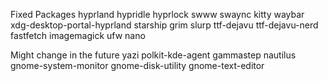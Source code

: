 Fixed Packages
hyprland hypridle hyprlock swww swaync kitty waybar xdg-desktop-portal-hyprland starship grim slurp ttf-dejavu ttf-dejavu-nerd fastfetch imagemagick ufw nano

Might change in the future
yazi
polkit-kde-agent gammastep
nautilus gnome-system-monitor gnome-disk-utility gnome-text-editor
